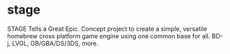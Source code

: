 # stage
STAGE Tells a Great Epic. Concept project to create a simple, versatile homebrew cross platform game engine using one common base for all. BD-j, LVGL, GB/GBA/DS/3DS, more.
